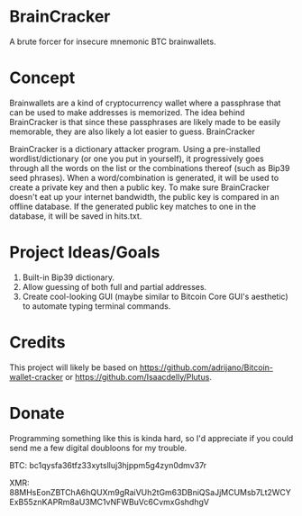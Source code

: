 # BrainCracker
A brute forcer for insecure mnemonic BTC brainwallets.

# Concept
Brainwallets are a kind of cryptocurrency wallet where a passphrase that can be used to make addresses is memorized. The idea behind BrainCracker is that since these passphrases are likely made to be easily memorable, they are also likely a lot easier to guess. BrainCracker

BrainCracker is a dictionary attacker program. Using a pre-installed wordlist/dictionary (or one you put in yourself), it progressively goes through all the words on the list or the combinations thereof (such as Bip39 seed phrases). When a word/combination is generated, it will be used to create a private key and then a public key. To make sure BrainCracker doesn't eat up your internet bandwidth, the public key is compared in an offline database. If the generated public key matches to one in the database, it will be saved in hits.txt.

# Project Ideas/Goals
1. Built-in Bip39 dictionary.
2. Allow guessing of both full and partial addresses.
3. Create cool-looking GUI (maybe similar to Bitcoin Core GUI's aesthetic) to automate typing terminal commands.

# Credits
This project will likely be based on https://github.com/adrijano/Bitcoin-wallet-cracker or https://github.com/Isaacdelly/Plutus.

# Donate
Programming something like this is kinda hard, so I'd appreciate if you could send me a few digital doubloons for my trouble.

BTC: bc1qysfa36tfz33xytslluj3hjppm5g4zyn0dmv37r

XMR: 88MHsEonZBTChA6hQUXm9gRaiVUh2tGm63DBniQSaJjMCUMsb7Lt2WCYExB55znKAPRm8aU3MC1vNFWBuVc6CvmxGshdhgV
